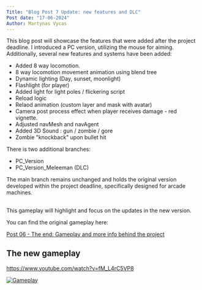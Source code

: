 ```yaml
---
Title: "Blog Post 7 Update: new features and DLC"
Post date: "17-06-2024"
Author: Martynas Vycas
---
```


This blog post will showcase the features that were added after the project deadline.
I introduced a PC version, utilizing the mouse for aiming. Additionally, several new features and systems have been added: 

- Added 8 way locomotion.
- 8 way locomotion movement animation using blend tree
- Dynamic lighting (Day, sunset, moonlight)
- Flashlight (for player)
- Added light for light poles / flickering script
- Reload logic
- Relaod animation (custom layer and mask with avatar)
- Camera post process effect when player receives damage - red vignette.
- Adjusted navMesh and navAgent
- Added 3D Sound : gun / zombie / gore
- Zombie "knockback" upon bullet hit

There is two additional branches:
- PC_Version
- PC_Version_Meleeman (DLC)

The main branch remains unchanged and holds the original version developed within the project deadline, specifically designed for arcade machines.
  
##

This gameplay will highlight and focus on the updates in the new version.

You can find the original gameplay here:

[Post 06 - The end: Gameplay and more info behind the project](./Post_06.md)

##

## The new gameplay

https://www.youtube.com/watch?v=fM_L4rC5VP8

[![Gameplay](https://img.youtube.com/vi/fM_L4rC5VP8/0.jpg)](https://www.youtube.com/watch?v=fM_L4rC5VP8 "Gameplay")

